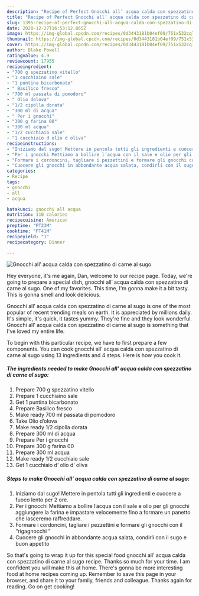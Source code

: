 ```yaml
---
description: "Recipe of Perfect Gnocchi all’ acqua calda con spezzatino di carne al sugo"
title: "Recipe of Perfect Gnocchi all’ acqua calda con spezzatino di carne al sugo"
slug: 1395-recipe-of-perfect-gnocchi-all-acqua-calda-con-spezzatino-di-carne-al-sugo
date: 2020-12-27T16:53:12.865Z
image: https://img-global.cpcdn.com/recipes/0d3443181b04ef09/751x532cq70/gnocchi-all-acqua-calda-con-spezzatino-di-carne-al-sugo-recipe-main-photo.jpg
thumbnail: https://img-global.cpcdn.com/recipes/0d3443181b04ef09/751x532cq70/gnocchi-all-acqua-calda-con-spezzatino-di-carne-al-sugo-recipe-main-photo.jpg
cover: https://img-global.cpcdn.com/recipes/0d3443181b04ef09/751x532cq70/gnocchi-all-acqua-calda-con-spezzatino-di-carne-al-sugo-recipe-main-photo.jpg
author: Blake Powell
ratingvalue: 4.9
reviewcount: 17955
recipeingredient:
- "700 g spezzatino vitello"
- "1 cucchiaino sale"
- "1 puntina bicarbonato"
- " Basilico fresco"
- "700 ml passata di pomodoro"
- " Olio dolova"
- "1/2 cipolla dorata"
- "300 ml di acqua"
- " Per i gnocchi"
- "300 g farina 00"
- "300 ml acqua"
- "1/2 cucchiaio sale"
- "1 cucchiaio d olio d oliva"
recipeinstructions:
- "Iniziamo dal sugo! Mettere in pentola tutti gli ingredienti e cuocere a fuoco lento per 2 ore."
- "Per i gnocchi Mettiamo a bollire l’acqua con il sale e olio per gli gnocchi aggiungere la farina e impastare velocemente fino a formare un panetto che lasceremo raffreddare."
- "Formare i cordoncini, tagliare i pezzettini e formare gli gnocchi con il “rigagnocchi “"
- "Cuocere gli gnocchi in abbondante acqua salata, condirli con il sugo e buon appetito"
categories:
- Recipe
tags:
- gnocchi
- all
- acqua

katakunci: gnocchi all acqua 
nutrition: 110 calories
recipecuisine: American
preptime: "PT23M"
cooktime: "PT41M"
recipeyield: "1"
recipecategory: Dinner

---
```



![Gnocchi all’ acqua calda con spezzatino di carne al sugo](https://img-global.cpcdn.com/recipes/0d3443181b04ef09/751x532cq70/gnocchi-all-acqua-calda-con-spezzatino-di-carne-al-sugo-recipe-main-photo.jpg)

Hey everyone, it's me again, Dan, welcome to our recipe page. Today, we're going to prepare a special dish, gnocchi all’ acqua calda con spezzatino di carne al sugo. One of my favorites. This time, I'm gonna make it a bit tasty. This is gonna smell and look delicious.

Gnocchi all’ acqua calda con spezzatino di carne al sugo is one of the most popular of recent trending meals on earth. It is appreciated by millions daily. It's simple, it's quick, it tastes yummy. They're fine and they look wonderful. Gnocchi all’ acqua calda con spezzatino di carne al sugo is something that I've loved my entire life.




To begin with this particular recipe, we have to first prepare a few components. You can cook gnocchi all’ acqua calda con spezzatino di carne al sugo using 13 ingredients and 4 steps. Here is how you cook it.

<!--inarticleads1-->

##### The ingredients needed to make Gnocchi all’ acqua calda con spezzatino di carne al sugo:

1. Prepare 700 g spezzatino vitello
1. Prepare 1 cucchiaino sale
1. Get 1 puntina bicarbonato
1. Prepare  Basilico fresco
1. Make ready 700 ml passata di pomodoro
1. Take  Olio d’olova
1. Make ready 1/2 cipolla dorata
1. Prepare 300 ml di acqua
1. Prepare  Per i gnocchi
1. Prepare 300 g farina 00
1. Prepare 300 ml acqua
1. Make ready 1/2 cucchiaio sale
1. Get 1 cucchiaio d’ olio d’ oliva




<!--inarticleads2-->

##### Steps to make Gnocchi all’ acqua calda con spezzatino di carne al sugo:

1. Iniziamo dal sugo! Mettere in pentola tutti gli ingredienti e cuocere a fuoco lento per 2 ore.
1. Per i gnocchi Mettiamo a bollire l’acqua con il sale e olio per gli gnocchi aggiungere la farina e impastare velocemente fino a formare un panetto che lasceremo raffreddare.
1. Formare i cordoncini, tagliare i pezzettini e formare gli gnocchi con il “rigagnocchi “
1. Cuocere gli gnocchi in abbondante acqua salata, condirli con il sugo e buon appetito




So that's going to wrap it up for this special food gnocchi all’ acqua calda con spezzatino di carne al sugo recipe. Thanks so much for your time. I am confident you will make this at home. There's gonna be more interesting food at home recipes coming up. Remember to save this page in your browser, and share it to your family, friends and colleague. Thanks again for reading. Go on get cooking!
